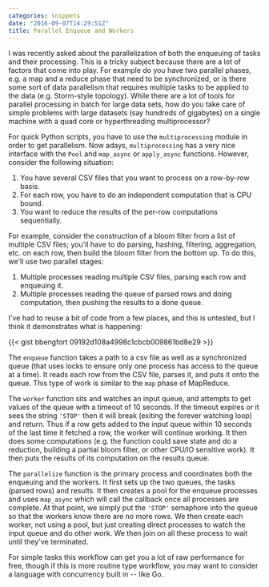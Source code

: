 ```yaml
---
categories: snippets
date: "2016-09-07T14:29:51Z"
title: Parallel Enqueue and Workers
---
```


I was recently asked about the parallelization of both the enqueuing of tasks and their processing. This is a tricky subject because there are a lot of factors that come into play. For example do you have two parallel phases, e.g. a map and a reduce phase that need to be synchronized, or is there some sort of data parallelism that requires multiple tasks to be applied to the data (e.g. Storm-style topology). While there are a lot of tools for parallel processing in batch for large data sets, how do you take care of simple problems with large datasets (say hundreds of gigabytes) on a single machine with a quad core or hyperthreading multiprocessor?

For quick Python scripts, you have to use the `multiprocessing` module in order to get parallelism. Now adays, `multiprocessing` has a very nice interface with the `Pool` and `map_async` or `apply_async` functions. However, consider the following situation:

1. You have several CSV files that you want to process on a row-by-row basis.
2. For each row, you have to do an independent computation that is CPU bound.
3. You want to reduce the results of the per-row computations sequentially.

For example, consider the construction of a bloom filter from a list of multiple CSV files; you'll have to do parsing, hashing, filtering, aggregation, etc. on each row, then build the bloom filter from the bottom up. To do this, we'll use two parallel stages:

1. Multiple processes reading multiple CSV files, parsing each row and enqueuing it.
2. Multiple processes reading the queue of parsed rows and doing computation, then pushing the results to a done queue.

I've had to reuse a bit of code from a few places, and this is untested, but I think it demonstrates what is happening:

{{< gist bbengfort 09192d108a4998c1cbcb009861bd8e29 >}}

The `enqueue` function takes a path to a csv file as well as a synchronized queue (that uses locks to ensure only one process has access to the queue at a time). It reads each row from the CSV file, parses it, and puts it onto the queue. This type of work is similar to the `map` phase of MapReduce.

The `worker` function sits and watches an input queue, and attempts to get values of the queue with a timeout of 10 seconds. If the timeout expires or it sees the string `'STOP'` then it will break (exiting the forever watching loop) and return. Thus if a row gets added to the input queue within 10 seconds of the last time it fetched a row, the worker will continue working. It then does some computations (e.g. the function could save state and do a reduction, building a partial bloom filter, or other CPU/IO sensitive work). It then puts the results of its computation on the results queue.

The `parallelize` function is the primary process and coordinates both the enqueuing and the workers. It first sets up the two queues, the tasks (parsed rows) and results. It then creates a pool for the enqueue processes and uses `map_async` which will call the callback once all processes are complete. At that point, we simply put the `'STOP'` semaphore into the queue so that the workers know there are no more rows. We then create each worker, not using a pool, but just creating direct processes to watch the input queue and do other work. We then join on all these process to wait until they've terminated.

For simple tasks this workflow can get you a lot of raw performance for free, though if this is more routine type workflow, you may want to consider a language with concurrency built in -- like Go.
